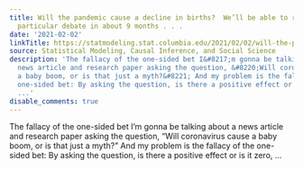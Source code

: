 ```yaml
---
title: Will the pandemic cause a decline in births?  We’ll be able to resolve this
  particular debate in about 9 months . . .
date: '2021-02-02'
linkTitle: https://statmodeling.stat.columbia.edu/2021/02/02/will-the-pandemic-cause-a-decline-in-births-well-be-able-to-resolve-this-particular-debate-in-about-9-months/
source: Statistical Modeling, Causal Inference, and Social Science
description: 'The fallacy of the one-sided bet I&#8217;m gonna be talking about a
  news article and research paper asking the question, &#8220;Will coronavirus cause
  a baby boom, or is that just a myth?&#8221; And my problem is the fallacy of the
  one-sided bet: By asking the question, is there a positive effect or is it zero,
  ...'
disable_comments: true
---
```

The fallacy of the one-sided bet I&#8217;m gonna be talking about a news article and research paper asking the question, &#8220;Will coronavirus cause a baby boom, or is that just a myth?&#8221; And my problem is the fallacy of the one-sided bet: By asking the question, is there a positive effect or is it zero, ...